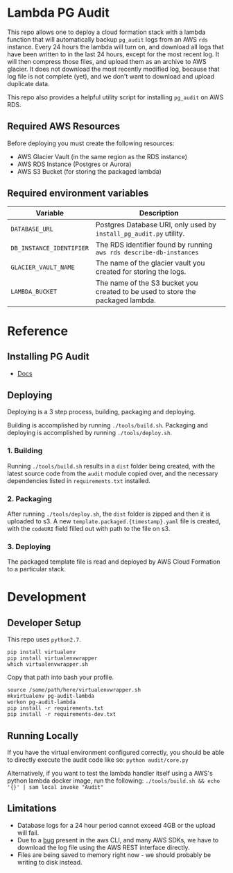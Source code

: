 # Lambda PG Audit

This repo allows one to deploy a cloud formation stack with a lambda function that will automatically backup `pg_audit` logs from an AWS `rds` instance. Every 24 hours the lambda will turn on, and download all logs that have been written to in the last 24 hours, except for the most recent log. It will then compress those files, and upload them as an archive to AWS glacier. It does not download the most recently modified log, because that log file is not complete (yet), and we don't want to download and upload duplicate data.

This repo also provides a helpful utility script for installing `pg_audit` on AWS RDS.

## Required AWS Resources
Before deploying you must create the following resources:
- AWS Glacier Vault (in the same region as the RDS instance)
- AWS RDS Instance (Postgres or Aurora)
- AWS S3 Bucket (for storing the packaged lambda)

## Required environment variables
| Variable | Description |
| --- | --- |
| `DATABASE_URL` | Postgres Database URI, only used by `install_pg_audit.py` utility. |
| `DB_INSTANCE_IDENTIFIER` | The RDS identifier found by running `aws rds describe-db-instances` |
| `GLACIER_VAULT_NAME` | The name of the glacier vault you created for storing the logs. |
| `LAMBDA_BUCKET` | The name of the S3 bucket you created to be used to store the packaged lambda. |


# Reference

## Installing PG Audit
- [Docs](/docs/pg_audit_setup)

## Deploying
Deploying is a 3 step process, building, packaging and deploying.

Building is accomplished by running `./tools/build.sh`.
Packaging and deploying is accomplished by running `./tools/deploy.sh`.

### 1. Building
Running `./tools/build.sh` results in a `dist` folder being created, with the latest source code from the `audit` module copied over, and the necessary dependencies listed in `requirements.txt` installed.

### 2. Packaging

After running `./tools/deploy.sh`, the `dist` folder is zipped and then it is uploaded to s3. A new `template.packaged.{timestamp}.yaml` file is created, with the `codeURI` field filled out with path to the file on s3.

### 3. Deploying
The packaged template file is read and deployed by AWS Cloud Formation to a particular stack.

# Development

## Developer Setup

This repo uses `python2.7`.

```
pip install virtualenv
pip install virtualenvwrapper
which virtualenvwrapper.sh
```
Copy that path into bash your profile.
```
source /some/path/here/virtualenvwrapper.sh
mkvirtualenv pg-audit-lambda
workon pg-audit-lambda
pip install -r requirements.txt
pip install -r requirements-dev.txt
```

## Running Locally
If you have the virtual environment configured correctly, you should be able to directly execute the audit code like so:
`python audit/core.py`

Alternatively, if you want to test the lambda handler itself using a AWS's python lambda docker image, run the following:
`./tools/build.sh && echo '{}' | sam local invoke "Audit"`


## Limitations
- Database logs for a 24 hour period cannot exceed 4GB or the upload will fail.
- Due to a [bug](https://github.com/aws/aws-sdk-net/issues/921#issuecomment-381540115) present in the aws CLI, and many AWS SDKs, we have to download the log file using the AWS REST interface directly.
- Files are being saved to memory right now - we should probably be writing to disk instead.
